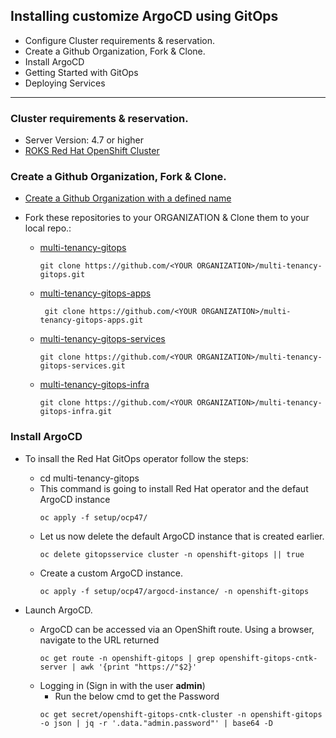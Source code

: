 ## Installing customize ArgoCD using GitOps

- Configure Cluster requirements & reservation.
- Create a Github Organization, Fork & Clone.
- Install ArgoCD
- Getting Started with GitOps
- Deploying Services
---

### Cluster requirements & reservation.

- Server Version: 4.7 or higher
- [ROKS Red Hat OpenShift Cluster](https://techzone.ibm.com/my/reservations/create/60da20f935e6ac001f1c4086)

### Create a Github Organization, Fork & Clone.

- [Create a Github Organization with a defined name](https://docs.github.com/en/organizations/collaborating-with-groups-in-organizations/creating-a-new-organization-from-scratch)

- Fork these repositories to your ORGANIZATION & Clone them to your local repo.:
    - [multi-tenancy-gitops](https://github.com/cloud-native-toolkit/multi-tenancy-gitops)
       ``` 
       git clone https://github.com/<YOUR ORGANIZATION>/multi-tenancy-gitops.git
       ```    
    - [multi-tenancy-gitops-apps](https://github.com/cloud-native-toolkit-demos/multi-tenancy-gitops-apps)
        ```
         git clone https://github.com/<YOUR ORGANIZATION>/multi-tenancy-gitops-apps.git 
         ```
    - [multi-tenancy-gitops-services](https://github.com/cloud-native-toolkit/multi-tenancy-gitops-services)
        ``` 
        git clone https://github.com/<YOUR ORGANIZATION>/multi-tenancy-gitops-services.git
        ```
    - [multi-tenancy-gitops-infra](https://github.com/cloud-native-toolkit/multi-tenancy-gitops-infra)   
        ```
        git clone https://github.com/<YOUR ORGANIZATION>/multi-tenancy-gitops-infra.git  
        ```
### Install ArgoCD 

- To insall the Red Hat GitOps operator follow the steps:

    - cd multi-tenancy-gitops
    - This command is going to install Red Hat operator and the defaut ArgoCD instance
        ```
        oc apply -f setup/ocp47/ 
        ```
    - Let us now delete the default ArgoCD instance that is created earlier.
        ```
        oc delete gitopsservice cluster -n openshift-gitops || true
        ```
    - Create a custom ArgoCD instance.
        ```
        oc apply -f setup/ocp47/argocd-instance/ -n openshift-gitops
        ```
- Launch ArgoCD.
    - ArgoCD can be accessed via an OpenShift route. Using a browser, navigate to the URL returned
        ```
        oc get route -n openshift-gitops | grep openshift-gitops-cntk-server | awk '{print "https://"$2}'
        ```
    - Logging in (Sign in with the user **admin**)
        - Run the below cmd to get the Password
        ```
        oc get secret/openshift-gitops-cntk-cluster -n openshift-gitops -o json | jq -r '.data."admin.password"' | base64 -D
        ```

    
